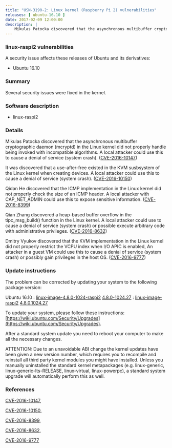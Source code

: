 ```yaml
---
title: "USN-3190-2: Linux kernel (Raspberry Pi 2) vulnerabilities"
releases: [ ubuntu-16.10 ]
date: 2017-02-09 12:00:00
description: |
    Mikulas Patocka discovered that the asynchronous multibuffer cryptographic daemon (mcryptd) in the Linux kernel did not properly handle being invoked with incompatible algorithms. A local attacker could use this to cause a denial of service (system crash). ([CVE-2016-10147](http://people.ubuntu.com/~ubuntu-security/cve/CVE-2016-10147))
--- 
```

 
### linux-raspi2 vulnerabilities

A security issue affects these releases of Ubuntu and its derivatives:

* Ubuntu 16.10

### Summary

Several security issues were fixed in the kernel. 

### Software description

* linux-raspi2 

### Details

Mikulas Patocka discovered that the asynchronous multibuffer cryptographic daemon (mcryptd) in the Linux kernel did not properly handle being invoked with incompatible algorithms. A local attacker could use this to cause a denial of service (system crash). ([CVE-2016-10147](http://people.ubuntu.com/~ubuntu-security/cve/CVE-2016-10147))

It was discovered that a use-after-free existed in the KVM susbsystem of the Linux kernel when creating devices. A local attacker could use this to cause a denial of service (system crash). ([CVE-2016-10150](http://people.ubuntu.com/~ubuntu-security/cve/CVE-2016-10150))

Qidan He discovered that the ICMP implementation in the Linux kernel did not properly check the size of an ICMP header. A local attacker with CAP_NET_ADMIN could use this to expose sensitive information. ([CVE-2016-8399](http://people.ubuntu.com/~ubuntu-security/cve/CVE-2016-8399))

Qian Zhang discovered a heap-based buffer overflow in the tipc_msg_build() function in the Linux kernel. A local attacker could use to cause a denial of service (system crash) or possible execute arbitrary code with administrative privileges. ([CVE-2016-8632](http://people.ubuntu.com/~ubuntu-security/cve/CVE-2016-8632))

Dmitry Vyukov discovered that the KVM implementation in the Linux kernel did not properly restrict the VCPU index when I/O APIC is enabled, An attacker in a guest VM could use this to cause a denial of service (system crash) or possibly gain privileges in the host OS. ([CVE-2016-9777](http://people.ubuntu.com/~ubuntu-security/cve/CVE-2016-9777)) 

### Update instructions

The problem can be corrected by updating your system to the following package version:

Ubuntu 16.10
 : [linux-image-4.8.0-1024-raspi2](https://launchpad.net/ubuntu/+source/linux-raspi2) <span> [4.8.0-1024.27](https://launchpad.net/ubuntu/+source/linux-raspi2/4.8.0-1024.27) </span> 
 : [linux-image-raspi2](https://launchpad.net/ubuntu/+source/linux-raspi2) <span> [4.8.0.1024.27](https://launchpad.net/ubuntu/+source/linux-raspi2/4.8.0-1024.27) </span> 

To update your system, please follow these instructions: [https://wiki.ubuntu.com/Security/Upgrades](https://wiki.ubuntu.com/Security/Upgrades).

After a standard system update you need to reboot your computer to make all the necessary changes.

ATTENTION: Due to an unavoidable ABI change the kernel updates have been given a new version number, which requires you to recompile and reinstall all third party kernel modules you might have installed. Unless you manually uninstalled the standard kernel metapackages (e.g. linux-generic, linux-generic-lts-RELEASE, linux-virtual, linux-powerpc), a standard system upgrade will automatically perform this as well. 

### References

 [CVE-2016-10147](http://people.ubuntu.com/~ubuntu-security/cve/CVE-2016-10147), 

 [CVE-2016-10150](http://people.ubuntu.com/~ubuntu-security/cve/CVE-2016-10150), 

 [CVE-2016-8399](http://people.ubuntu.com/~ubuntu-security/cve/CVE-2016-8399), 

 [CVE-2016-8632](http://people.ubuntu.com/~ubuntu-security/cve/CVE-2016-8632), 

 [CVE-2016-9777](http://people.ubuntu.com/~ubuntu-security/cve/CVE-2016-9777)
 
